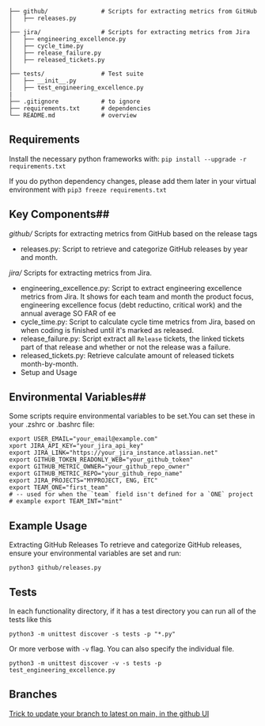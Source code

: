 ```
├── github/               # Scripts for extracting metrics from GitHub
│   ├── releases.py
│
├── jira/                 # Scripts for extracting metrics from Jira
│   ├── engineering_excellence.py
│   ├── cycle_time.py
│   ├── release_failure.py
│   ├── released_tickets.py
│
├── tests/                # Test suite
│   ├── __init__.py       
│   ├── test_engineering_excellence.py
| 
├── .gitignore            # to ignore
├── requirements.txt      # dependencies
└── README.md             # overview
```

## Requirements
Install the necessary python frameworks with: 
`pip install --upgrade -r requirements.txt`

If you do python dependency changes, please add them later in your virtual environment with 
`pip3 freeze requirements.txt`

## Key Components##
*github/*
Scripts for extracting metrics from GitHub based on the release tags 
- releases.py: Script to retrieve and categorize GitHub releases by year and month.

*jira/*
Scripts for extracting metrics from Jira.

- engineering_excellence.py: Script to extract engineering excellence metrics from Jira. It shows for each team and month the product focus, engineering excellence focus (debt reductino, critical work) and the annual average SO FAR of ee
- cycle_time.py: Script to calculate cycle time metrics from Jira, based on when coding is finished until it's marked as released. 
- release_failure.py: Script extract all `Release` tickets, the linked tickets part of that release and whether or not the release was a failure. 
- released_tickets.py: Retrieve calculate amount of released tickets month-by-month.
- Setup and Usage

## Environmental Variables## 
Some scripts require environmental variables to be set.You can set these in your .zshrc or .bashrc file:

```
export USER_EMAIL="your_email@example.com"
xport JIRA_API_KEY="your_jira_api_key"
export JIRA_LINK="https://your_jira_instance.atlassian.net"
export GITHUB_TOKEN_READONLY_WEB="your_github_token"
export GITHUB_METRIC_OWNER="your_github_repo_owner"
export GITHUB_METRIC_REPO="your_github_repo_name"
export JIRA_PROJECTS="MYPROJECT, ENG, ETC"
export TEAM_ONE="first_team" 
# -- used for when the `team` field isn't defined for a `ONE` project
# example export TEAM_INT="mint"
```


## Example Usage ##
Extracting GitHub Releases
To retrieve and categorize GitHub releases, ensure your environmental variables are set and run:

`python3 github/releases.py`



## Tests ## 
In each functionality directory, if it has a test directory you can run all of the tests like this 

`python3 -m unittest discover -s tests -p "*.py"`

Or more verbose with `-v` flag. You can also specify the individual file. 

`python3 -m unittest discover -v -s tests -p test_engineering_excellence.py`

## Branches
[Trick to update your branch to latest on main, in the github UI](https://github.com/USERNAME/REPOSITORY_NAME/compare/feature-branch...main)
